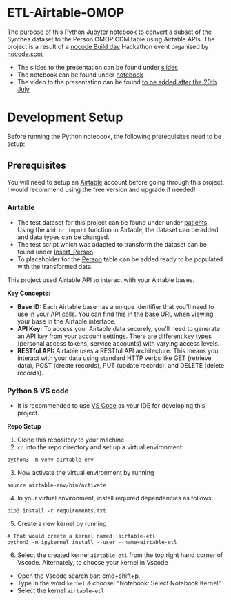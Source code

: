 # ETL-Airtable-OMOP
The purpose of this Python Jupyter notebook to convert a subset of the Synthea dataset to the Person OMOP CDM table using Airtable APIs. The project is a result of a [nocode Build day](https://lu.ma/nocodebuildday?tk=euohE8) Hackathon event organised by [nocode.scot](https://www.nocode.scot/)

- The slides to the presentation can be found under [slides](https://github.com/solmazeradat/ETL-Airtable-OMOP/tree/main/slides)
- The notebook can be found under [notebook](https://github.com/solmazeradat/ETL-Airtable-OMOP/tree/main/notebook)
- The video to the presentation can be found [to be added after the 20th July ](here)

# Development Setup 
Before running the Python notebook, the following prerequisites need to be setup:

## Prerequisites  
You will need to setup an [Airtable](https://airtable.com/) account before going through this project. I would recommend using the free version and upgrade if needed! 

### Airtable 
- The test dataset for this project can be found under under [patients](https://github.com/OHDSI/Tutorial-ETL/blob/master/data/syntheaRaw/patients.csv). Using the ``Add or import`` function in Airtable, the dataset can be added and data types can be changed.
- The test script which was adapted to transform the dataset can be found under [Insert_Person](https://github.com/OHDSI/Tutorial-ETL/blob/master/materials/Implementation/Insert_Person_Lauren.sql).
- To placeholder for the [Person](https://ohdsi.github.io/CommonDataModel/cdm54.html#person) table can be added ready to be populated with the transformed data.

This project used Airtable API to interact with your Airtable bases. 

**Key Concepts:**

- **Base ID:** Each Airtable base has a unique identifier that you'll need to use in your API calls. You can find this in the base URL when viewing your base in the Airtable interface.
- **API Key:** To access your Airtable data securely, you'll need to generate an API key from your account settings. There are different key types (personal access tokens, service accounts) with varying access levels.
- **RESTful API:** Airtable uses a RESTful API architecture. This means you interact with your data using standard HTTP verbs like GET (retrieve data), POST (create records), PUT (update records), and DELETE (delete records).

### Python & VS code
- It is recommended to use [VS Code](https://code.visualstudio.com/) as your IDE for developing this project.

**Repo Setup**
1. Clone this repository to your machine
2. ``cd`` into the repo directory and set up a virtual environment:
```
python3 -m venv airtable-env
```
3. Now activate the virtual environment by running
```
source airtable-env/bin/activate
```
4. In your virtual environment, install required dependencies as follows:
```
pip3 install -r requirements.txt
```
5. Create a new kernel by running
```
# That would create a kernel named 'airtable-etl'
python3 -m ipykernel install --user --name=airtable-etl
```
6. Select the created kernel ``airtable-etl`` from the top right hand corner of Vscode. Alternately, to choose your kernel in Vscode

- Open the Vscode search bar: cmd+shift+p.
- Type in the word ``kernel`` & choose: “Notebook: Select Notebook Kernel”.
- Select the kernel ``airtable-etl``
